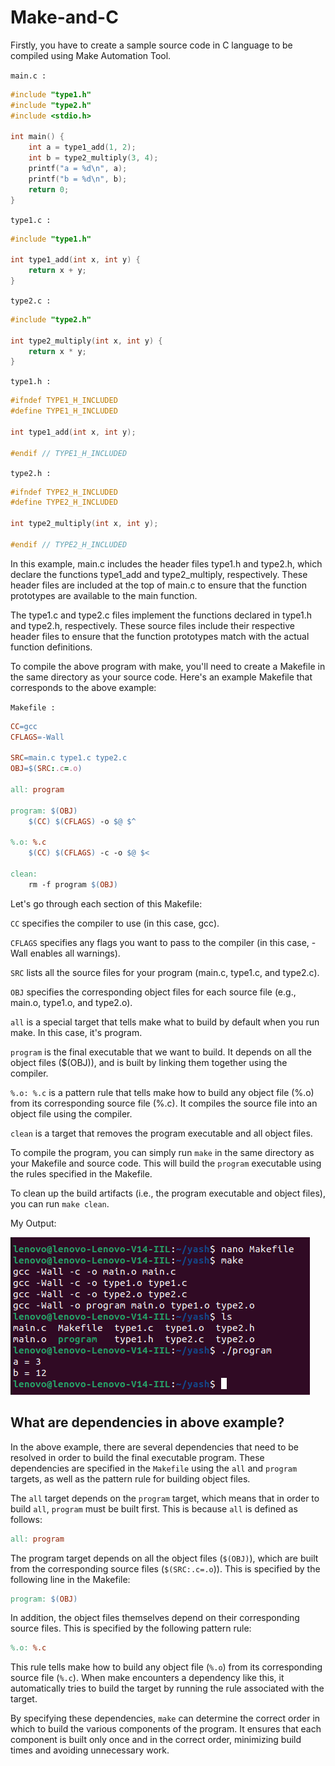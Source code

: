 # Make-and-C

Firstly, you have to create a sample source code in C language to be compiled using Make Automation Tool.

`main.c :`
```c
#include "type1.h"
#include "type2.h"
#include <stdio.h>

int main() {
    int a = type1_add(1, 2);
    int b = type2_multiply(3, 4);
    printf("a = %d\n", a);
    printf("b = %d\n", b);
    return 0;
}
```
`type1.c :`
```c
#include "type1.h"

int type1_add(int x, int y) {
    return x + y;
}
```
`type2.c :`
```c
#include "type2.h"

int type2_multiply(int x, int y) {
    return x * y;
}
```
`type1.h :`
```c
#ifndef TYPE1_H_INCLUDED
#define TYPE1_H_INCLUDED

int type1_add(int x, int y);

#endif // TYPE1_H_INCLUDED
```
`type2.h :`
```c
#ifndef TYPE2_H_INCLUDED
#define TYPE2_H_INCLUDED

int type2_multiply(int x, int y);

#endif // TYPE2_H_INCLUDED
```
In this example, main.c includes the header files type1.h and type2.h, which declare the functions type1_add and type2_multiply, respectively. These header files are included at the top of main.c to ensure that the function prototypes are available to the main function.

The type1.c and type2.c files implement the functions declared in type1.h and type2.h, respectively. These source files include their respective header files to ensure that the function prototypes match with the actual function definitions.

To compile the above program with make, you'll need to create a Makefile in the same directory as your source code. Here's an example Makefile that corresponds to the above example:

`Makefile :`
```makefile
CC=gcc
CFLAGS=-Wall

SRC=main.c type1.c type2.c
OBJ=$(SRC:.c=.o)

all: program

program: $(OBJ)
	$(CC) $(CFLAGS) -o $@ $^

%.o: %.c
	$(CC) $(CFLAGS) -c -o $@ $<

clean:
	rm -f program $(OBJ)
  ```

Let's go through each section of this Makefile:

`CC` specifies the compiler to use (in this case, gcc).

`CFLAGS` specifies any flags you want to pass to the compiler (in this case, -Wall enables all warnings).

`SRC` lists all the source files for your program (main.c, type1.c, and type2.c).

`OBJ` specifies the corresponding object files for each source file (e.g., main.o, type1.o, and type2.o).

`all` is a special target that tells make what to build by default when you run make. In this case, it's program.

`program` is the final executable that we want to build. It depends on all the object files ($(OBJ)), and is built by linking them together using the compiler.

`%.o: %.c` is a pattern rule that tells make how to build any object file (%.o) from its corresponding source file (%.c). It compiles the source file into an object file using the compiler.

`clean` is a target that removes the program executable and all object files.


To compile the program, you can simply run `make` in the same directory as your Makefile and source code. This will build the `program` executable using the rules specified in the Makefile.

To clean up the build artifacts (i.e., the program executable and object files), you can run `make clean`.

My Output:

![Image](image.png)



## What are dependencies in above example?

In the above example, there are several dependencies that need to be resolved in order to build the final executable program. These dependencies are specified in the `Makefile` using the `all` and `program` targets, as well as the pattern rule for building object files.

The `all` target depends on the `program` target, which means that in order to build `all`, `program` must be built first. This is because `all` is defined as follows:

```makefile
all: program
```
The program target depends on all the object files (`$(OBJ)`), which are built from the corresponding source files (`$(SRC:.c=.o`)). This is specified by the following line in the Makefile:

```makefile
program: $(OBJ)
```

In addition, the object files themselves depend on their corresponding source files. This is specified by the following pattern rule:

```makefile
%.o: %.c
```

This rule tells make how to build any object file (`%.o`) from its corresponding source file (`%.c`). When make encounters a dependency like this, it automatically tries to build the target by running the rule associated with the target.

By specifying these dependencies, `make` can determine the correct order in which to build the various components of the program. It ensures that each component is built only once and in the correct order, minimizing build times and avoiding unnecessary work.
